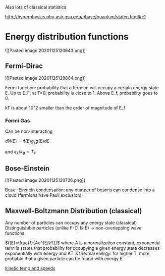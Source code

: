 Also lots of classical statistics

http://hyperphysics.phy-astr.gsu.edu/hbase/quantum/statcn.html#c1

# Energy distribution functions

![[Pasted image 20201125120643.png]]

## Fermi-Dirac
![[Pasted image 20201125120804.png]]

Fermi function: probability that a fermion will occupy a certain energy state E. Up to E_F, at T=0, probability is close to 1. Above E_f, probability goes to 0.

kT is about 10^2 smaller than the order of magnitude of E_f

### Fermi Gas
Can be non-interacting

$d N(E)=\bar n(E) g_s g(E) dE$

and $e_F/k_B=T_F$

## Bose-Einstein
![[Pasted image 20201125120726.png]]

Bose -Einstein condensation: any number of bosons can condense into a cloud (fermions have Pauli exclusion)


## Maxwell-Boltzmann Distribution (classical)
Any number of particles can occupy any energy state (classical)
Distinguishible particles (unlike F-D, B-E) -> non-overlapping wave functions

$f(E)=\frac{1}{Ae^{E/kT}}$ where A is a normalization constant, exponential term is states that probability for occupying a given energy state decreases exponentially with energy and KT is thermal energy: for higher T, more probable that a given particle can be found with energy E


[kinetic temp and speeds](http://hyperphysics.phy-astr.gsu.edu/hbase/Kinetic/kintem.html#c3)

